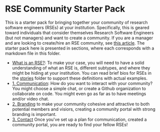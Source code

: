 # RSE Community Starter Pack

This is a starter pack for bringing together your community of research software
engineers (RSEs) at your institution. Specifically, this is geared toward
individuals that consider themselves Research Software Engineers (but not
managers) and want to create a community. If you are a manager and are looking
to create/hire an RSE community, see [this article](https://rse.ac.uk/resources/how-to-start-an-rse-group/). 
The starter pack here is presented in sections, where each
corresponds with a markdown file in this folder.

 - [What is an RSE?](what-is-an-rse.md): To make your case, you will need to have a solid understanding of what an RSE is, different subtypes, and where they might be hiding at your institution. You can read brief bios for RSEs in the [stories](stories) folder to support these definitions with actual examples.
 - [1. Communication](): How do you want to interact with your community? You might choose a simple chat, or create a Github organization to collaborate on code. You might even go as far as to have meetings and/or video chat.
 - [2. Branding]() to make your community cohesive and attractive to both potential members and visiors, creating a community portal with strong branding is important.
 - [3. Contact]() Once you've set up a plan for communication, created a community portal, you are ready to find your fellow RSEs!
